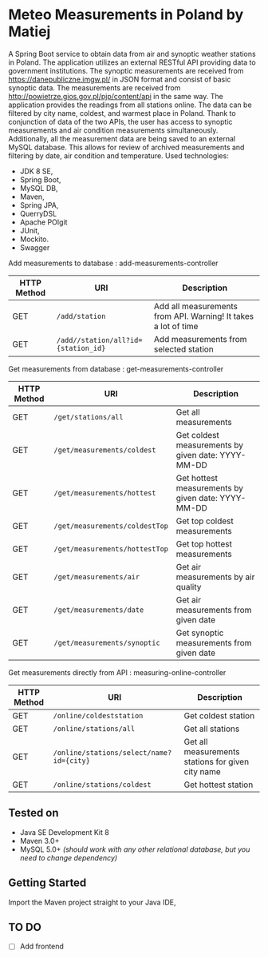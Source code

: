 # Meteo Measurements in Poland by Matiej

A Spring Boot service to obtain data from air and synoptic weather stations in Poland. 
The application utilizes an external RESTful API providing data to government institutions.
The synoptic measurements are received from https://danepubliczne.imgw.pl/ in JSON format and consist of basic synoptic data. 
The measurements are received from http://powietrze.gios.gov.pl/pjp/content/api in the same way. 
The application provides the readings from all stations online. 
The data can be filtered by city name, coldest, and warmest place in Poland.
Thank to conjunction of data of the two APIs, the user has access to synoptic measurements and 
air condition measurements simultaneously. Additionally, all the measurement data are being saved to an external MySQL database. 
This allows for review of archived measurements and filtering by date, air condition and temperature.
Used technologies:

-	JDK 8 SE,
-	Spring Boot,
-	MySQL DB,
-	Maven,
-	Spring JPA,
-   QuerryDSL
-   Apache POIgit
-	JUnit,
-	Mockito.
-	Swagger

Add measurements to database : add-measurements-controller

| HTTP Method | URI |Description |
| --- | --- | --- |
| GET | `/add/station` | Add all measurements from API. Warning! It takes a lot of time |
| GET | `/add//station/all?id={station_id}` | Add measurements from selected station |

Get measurements from database : get-measurements-controller

| HTTP Method | URI |Description |
| --- | --- | --- |
| GET | `/get/stations/all` | Get all measurements |
| GET | `/get/measurements/coldest` | Get coldest measurements by given date: YYYY-MM-DD|
| GET | `/get/measurements/hottest` | Get hottest measurements by given date: YYYY-MM-DD|
| GET | `/get/measurements/coldestTop` | Get top coldest measurements|
| GET | `/get/measurements/hottestTop` | Get top hottest measurements|
| GET | `/get/measurements/air` | Get air measurements by air quality|
| GET | `/get/measurements/date` | Get air measurements from given date|
| GET | `/get/measurements/synoptic` | Get synoptic measurements from given date |

Get measurements directly from API : measuring-online-controller

| HTTP Method | URI |Description |
| --- | --- | --- |
| GET | `/online/coldeststation` |  Get coldest station|
| GET | `/online/stations/all` |  Get all stations|
| GET | `/online/stations/select/name?id={city}` | Get all measurements stations for given city name|
| GET | `/online/stations/coldest` |  Get hottest station|

## Tested on

- Java SE Development Kit 8
- Maven 3.0+
- MySQL 5.0+ _(should work with any other relational database, but you need to change dependency)_


## Getting Started

Import the Maven project straight to your Java IDE,

## TO DO

- [ ] Add frontend
